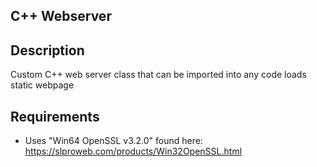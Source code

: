 ## C++ Webserver

## Description
Custom C++ web server class that can be imported into any code
loads static webpage

## Requirements
* Uses "Win64 OpenSSL v3.2.0" found here: https://slproweb.com/products/Win32OpenSSL.html